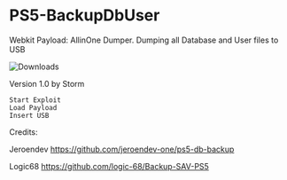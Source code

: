 # PS5-BackupDbUser
Webkit Payload: AllinOne Dumper. Dumping all Database and User files to USB

![Downloads](https://img.shields.io/github/downloads/Storm21CH/PS5-BackupDbUser/total)

Version 1.0 by Storm

    Start Exploit
    Load Payload
    Insert USB

Credits:

Jeroendev https://github.com/jeroendev-one/ps5-db-backup

Logic68 https://github.com/logic-68/Backup-SAV-PS5
